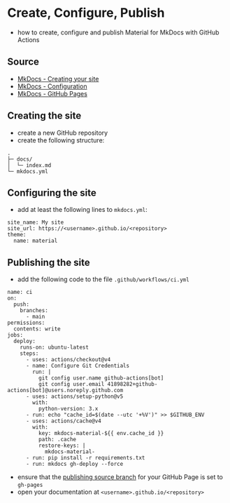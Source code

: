 # Create, Configure, Publish

- how to create, configure and publish Material for MkDocs with GitHub Actions

## Source

- [MkDocs - Creating your site](https://squidfunk.github.io/mkdocs-material/creating-your-site/#creating-your-site)
- [MkDocs - Configuration](https://squidfunk.github.io/mkdocs-material/creating-your-site/#configuration)
- [MkDocs - GitHub Pages](https://squidfunk.github.io/mkdocs-material/publishing-your-site/#github-pages)

## Creating the site

- create a new GitHub repository
- create the following structure:

``` { .sh .no-copy }
.
├─ docs/
│  └─ index.md
└─ mkdocs.yml
```

## Configuring the site

- add at least the following lines to `mkdocs.yml`:

``` { .yaml }
site_name: My site
site_url: https://<username>.github.io/<repository>
theme:
  name: material
```

## Publishing the site

- add the following code to the file `.github/workflows/ci.yml`

``` { .yaml }
name: ci 
on:
  push:
    branches:
      - main
permissions:
  contents: write
jobs:
  deploy:
    runs-on: ubuntu-latest
    steps:
      - uses: actions/checkout@v4
      - name: Configure Git Credentials
        run: |
          git config user.name github-actions[bot]
          git config user.email 41898282+github-actions[bot]@users.noreply.github.com
      - uses: actions/setup-python@v5
        with:
          python-version: 3.x
      - run: echo "cache_id=$(date --utc '+%V')" >> $GITHUB_ENV 
      - uses: actions/cache@v4
        with:
          key: mkdocs-material-${{ env.cache_id }}
          path: .cache
          restore-keys: |
            mkdocs-material-
      - run: pip install -r requirements.txt
      - run: mkdocs gh-deploy --force
```

- ensure that the [publishing source branch](https://docs.github.com/en/pages/getting-started-with-github-pages/configuring-a-publishing-source-for-your-github-pages-site) for your GitHub Page is set to `gh-pages`
- open your documentation at `<username>.github.io/<repository>`
